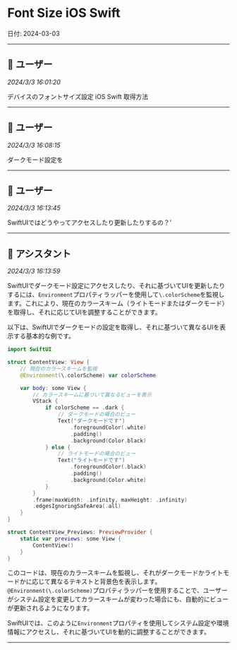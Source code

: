 # Font Size iOS Swift

日付: 2024-03-03

---

## 👤 ユーザー
*2024/3/3 16:01:20*

デバイスのフォントサイズ設定 iOS Swift 取得方法

---

## 👤 ユーザー
*2024/3/3 16:08:15*

ダークモード設定を

---

## 👤 ユーザー
*2024/3/3 16:13:45*

SwiftUIではどうやってアクセスしたり更新したりするの？’

---

## 🤖 アシスタント
*2024/3/3 16:13:59*

SwiftUIでダークモード設定にアクセスしたり、それに基づいてUIを更新したりするには、`Environment`プロパティラッパーを使用して`\.colorScheme`を監視します。これにより、現在のカラースキーム（ライトモードまたはダークモード）を取得し、それに応じてUIを調整することができます。

以下は、SwiftUIでダークモードの設定を取得し、それに基づいて異なるUIを表示する基本的な例です。

```swift
import SwiftUI

struct ContentView: View {
    // 現在のカラースキームを監視
    @Environment(\.colorScheme) var colorScheme

    var body: some View {
        // カラースキームに基づいて異なるビューを表示
        VStack {
            if colorScheme == .dark {
                // ダークモードの場合のビュー
                Text("ダークモードです")
                    .foregroundColor(.white)
                    .padding()
                    .background(Color.black)
            } else {
                // ライトモードの場合のビュー
                Text("ライトモードです")
                    .foregroundColor(.black)
                    .padding()
                    .background(Color.white)
            }
        }
        .frame(maxWidth: .infinity, maxHeight: .infinity)
        .edgesIgnoringSafeArea(.all)
    }
}

struct ContentView_Previews: PreviewProvider {
    static var previews: some View {
        ContentView()
    }
}
```

このコードは、現在のカラースキームを監視し、それがダークモードかライトモードかに応じて異なるテキストと背景色を表示します。`@Environment(\.colorScheme)`プロパティラッパーを使用することで、ユーザーがシステム設定を変更してカラースキームが変わった場合にも、自動的にビューが更新されるようになります。

SwiftUIでは、このように`Environment`プロパティを使用してシステム設定や環境情報にアクセスし、それに基づいてUIを動的に調整することができます。

---
